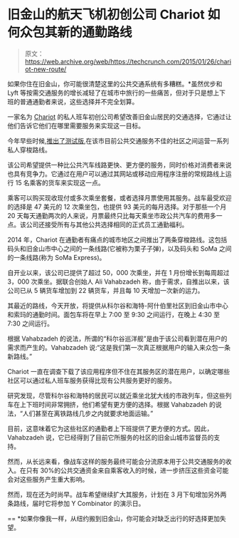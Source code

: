 # 旧金山的航天飞机初创公司 Chariot 如何众包其新的通勤路线

> 原文：<https://web.archive.org/web/https://techcrunch.com/2015/01/26/chariot-new-route/>

如果你住在旧金山，你可能很清楚这里的公共交通系统有多糟糕。*虽然优步和 Lyft 等按需交通服务的增长减轻了在城市中旅行的一些痛苦，但对于只是想上下班的普通通勤者来说，这些选择并不完全划算。

一家名为 [Chariot](https://web.archive.org/web/20230308183958/http://chariotsf.com/) 的私人班车初创公司希望改善旧金山居民的交通选择，它通过让他们告诉它他们在哪里需要服务来实现这一目标。

今年早些时候,[推出了测试版](https://web.archive.org/web/20230308183958/https://techcrunch.com/2014/11/10/chariot/),在该市目前公共交通服务不佳的社区之间运营一系列私人穿梭路线。

该公司希望提供一种比公共汽车线路更快、更方便的服务，同时价格对消费者来说也具有竞争力。它通过在用户可以通过其网站或移动应用程序注册的常规路线上运行 15 名乘客的货车来实现这一点。

乘客可以购买现收现付或多次乘坐套餐，或者选择月票使用其服务。战车最受欢迎的选择是 47 美元的 12 次乘坐包，也提供 93 美元的每月选择。对于那些一个月 20 天每天通勤两次的人来说，月票最终只比每天乘坐市政公共汽车的费用多一点。该公司还接受所有与其他公共选择相同的正式员工通勤福利。

2014 年，Chariot 在通勤者有痛点的城市地区之间推出了两条穿梭路线。这包括码头和旧金山市中心之间的一条线路(它被称为栗子子弹)，以及码头和 SoMa 之间的一条线路(称为 SoMa Express)。

自开业以来，该公司已提供了超过 50，000 次乘坐，并在 1 月份增长到每周超过 3，000 次乘坐。据联合创始人 Ali Vahabzadeh 称，由于需求，自推出以来，该公司已从 5 辆货车增加到 22 辆货车，并且每 10 天增加一次新的运力。

其最近的路线，今天开放，将提供从科尔谷和海特-阿什伯里社区到旧金山市中心和索玛的通勤时间。面包车将在早上 7:00 至 9:30 之间运行，在晚上 4:30 至 7:30 之间运行。

根据 Vahabzadeh 的说法，所谓的“科尔谷巡洋舰”是由于该公司看到潜在用户的需求而产生的。Vahabzadeh 说:“这是我们第一次真正根据用户的输入来众包一条新路线。”

Chariot 一直在调查下载了该应用程序但不住在其服务区的潜在用户，以确定哪些社区可以通过私人班车服务获得比现有公共服务更好的服务。

研究发现，尽管科尔谷和海特的居民可以就近乘坐北犹大线的市政列车，但这些列车在上下班时间非常拥挤，他们希望有更方便的选择。根据 Vahabzadeh 的说法，“人们甚至在离铁路线几步之内就要求地面运输。”

目前，这意味着它为这些社区的通勤者上下班提供了更方便的方式。因此，Vahabzadeh 说，它已经得到了目前它所服务的社区的旧金山城市监督员的支持。

然而，从长远来看，像战车这样的服务最终可能会分流原本用于公共交通服务的收入。在只有 30%的公共交通资金来自乘客收入的时候，进一步挤压这些资金可能会对这些服务产生重大影响。

然而，现在还为时尚早。战车希望继续扩大其服务，计划在 3 月下旬增加另外两条路线，届时它将参加 Y Combinator 的演示日。

==
*如果你像我一样，从纽约搬到旧金山，你可能会对缺乏出行的好选择更加失望。
